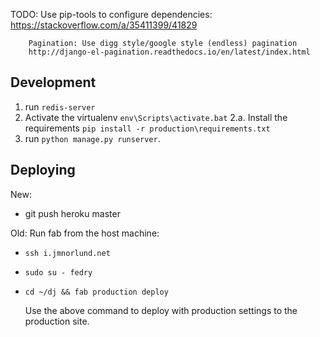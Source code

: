 
TODO:
        Use pip-tools to configure dependencies:
        https://stackoverflow.com/a/35411399/41829


        Pagination: Use digg style/google style (endless) pagination
        http://django-el-pagination.readthedocs.io/en/latest/index.html

## Development
1. run `redis-server`
2. Activate the virtualenv `env\Scripts\activate.bat`
2.a. Install the requirements `pip install -r production\requirements.txt`
3. run `python manage.py runserver`.

## Deploying
New:
- git push heroku master

Old:
Run fab from the host machine:

- `ssh i.jmnorlund.net`
- `sudo su - fedry`
- `cd ~/dj && fab production deploy`


   Use the above command to deploy with production settings to the production site.
